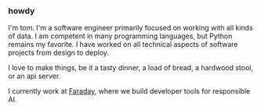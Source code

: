 ### howdy

I'm tom. I'm a software engineer primarily focused on working with all kinds of data. I am competent in many programming languages, but Python remains my favorite. I have worked on all technical aspects of software projects from design to deploy.

I love to make things, be it a tasty dinner, a load of bread, a hardwood stool, or an api server. 

I currently work at [Faraday](https://faraday.ai/), where we build developer tools for responsible AI. 
